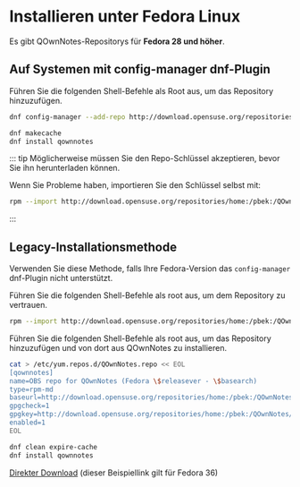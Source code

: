 # Installieren unter Fedora Linux

Es gibt QOwnNotes-Repositorys für **Fedora 28 und höher**.

## Auf Systemen mit config-manager dnf-Plugin

Führen Sie die folgenden Shell-Befehle als Root aus, um das Repository hinzuzufügen.

```bash
dnf config-manager --add-repo http://download.opensuse.org/repositories/home:/pbek:/QOwnNotes/Fedora_\$releasever/

dnf makecache
dnf install qownnotes
```

::: tip
Möglicherweise müssen Sie den Repo-Schlüssel akzeptieren, bevor Sie ihn herunterladen können.

Wenn Sie Probleme haben, importieren Sie den Schlüssel selbst mit:

```bash
rpm --import http://download.opensuse.org/repositories/home:/pbek:/QOwnNotes/Fedora_36/repodata/repomd.xml.key
```
:::

## Legacy-Installationsmethode

Verwenden Sie diese Methode, falls Ihre Fedora-Version das `config-manager` dnf-Plugin nicht unterstützt.

Führen Sie die folgenden Shell-Befehle als root aus, um dem Repository zu vertrauen.

```bash
rpm --import http://download.opensuse.org/repositories/home:/pbek:/QOwnNotes/Fedora_36/repodata/repomd.xml.key
```

Führen Sie die folgenden Shell-Befehle als root aus, um das Repository hinzuzufügen und von dort aus QOwnNotes zu installieren.

```bash
cat > /etc/yum.repos.d/QOwnNotes.repo << EOL
[qownnotes]
name=OBS repo for QOwnNotes (Fedora \$releasever - \$basearch)
type=rpm-md
baseurl=http://download.opensuse.org/repositories/home:/pbek:/QOwnNotes/Fedora_\$releasever/
gpgcheck=1
gpgkey=http://download.opensuse.org/repositories/home:/pbek:/QOwnNotes/Fedora_\$releasever/repodata/repomd.xml.key
enabled=1
EOL

dnf clean expire-cache
dnf install qownnotes
```

[Direkter Download](https://download.opensuse.org/repositories/home:/pbek:/QOwnNotes/Fedora_36) (dieser Beispiellink gilt für Fedora 36)
